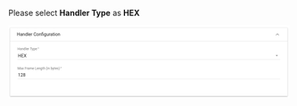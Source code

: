 Please select **Handler Type** as **HEX**

![image](/images/user-guide/integrations/udp/hex-handler-configuration.png)
